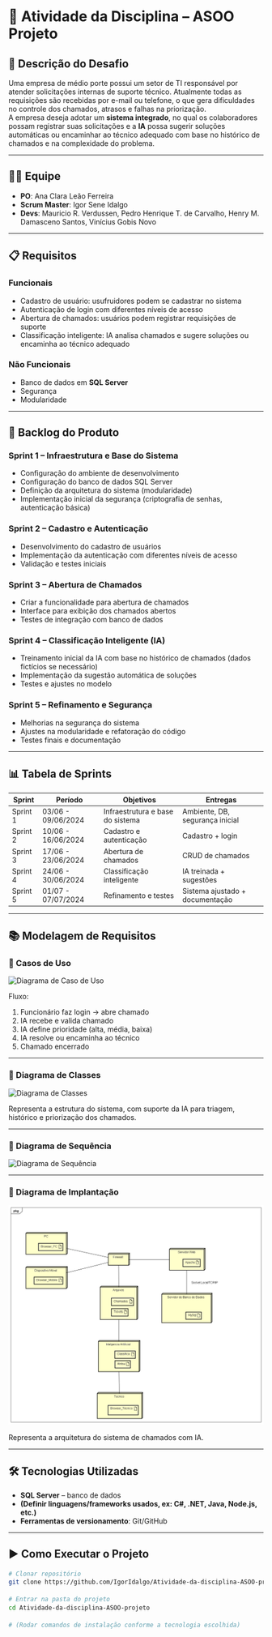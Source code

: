 # 📌 Atividade da Disciplina – ASOO Projeto  

## 📝 Descrição do Desafio  
Uma empresa de médio porte possui um setor de TI responsável por atender solicitações internas de suporte técnico. Atualmente todas as requisições são recebidas por e-mail ou telefone, o que gera dificuldades no controle dos chamados, atrasos e falhas na priorização.  
A empresa deseja adotar um **sistema integrado**, no qual os colaboradores possam registrar suas solicitações e a **IA** possa sugerir soluções automáticas ou encaminhar ao técnico adequado com base no histórico de chamados e na complexidade do problema.  

---

## 👨‍💻 Equipe  
- **PO**: Ana Clara Leão Ferreira  
- **Scrum Master**: Igor Sene Idalgo  
- **Devs**: Mauricio R. Verdussen, Pedro Henrique T. de Carvalho, Henry M. Damasceno Santos, Vinícius Gobis Novo  

---

## 📋 Requisitos  

### Funcionais  
- Cadastro de usuário: usufruidores podem se cadastrar no sistema  
- Autenticação de login com diferentes níveis de acesso  
- Abertura de chamados: usuários podem registrar requisições de suporte  
- Classificação inteligente: IA analisa chamados e sugere soluções ou encaminha ao técnico adequado  

### Não Funcionais  
- Banco de dados em **SQL Server**  
- Segurança  
- Modularidade  

---

## 📆 Backlog do Produto  

### Sprint 1 – Infraestrutura e Base do Sistema  
- Configuração do ambiente de desenvolvimento  
- Configuração do banco de dados SQL Server  
- Definição da arquitetura do sistema (modularidade)  
- Implementação inicial da segurança (criptografia de senhas, autenticação básica)  

### Sprint 2 – Cadastro e Autenticação  
- Desenvolvimento do cadastro de usuários  
- Implementação da autenticação com diferentes níveis de acesso  
- Validação e testes iniciais  

### Sprint 3 – Abertura de Chamados  
- Criar a funcionalidade para abertura de chamados  
- Interface para exibição dos chamados abertos  
- Testes de integração com banco de dados  

### Sprint 4 – Classificação Inteligente (IA)  
- Treinamento inicial da IA com base no histórico de chamados (dados fictícios se necessário)  
- Implementação da sugestão automática de soluções  
- Testes e ajustes no modelo  

### Sprint 5 – Refinamento e Segurança  
- Melhorias na segurança do sistema  
- Ajustes na modularidade e refatoração do código  
- Testes finais e documentação  

---

## 📊 Tabela de Sprints  

| Sprint   | Período             | Objetivos                     | Entregas |
|----------|---------------------|-------------------------------|----------|
| Sprint 1 | 03/06 - 09/06/2024  | Infraestrutura e base do sistema | Ambiente, DB, segurança inicial |
| Sprint 2 | 10/06 - 16/06/2024  | Cadastro e autenticação        | Cadastro + login |
| Sprint 3 | 17/06 - 23/06/2024  | Abertura de chamados           | CRUD de chamados |
| Sprint 4 | 24/06 - 30/06/2024  | Classificação inteligente      | IA treinada + sugestões |
| Sprint 5 | 01/07 - 07/07/2024  | Refinamento e testes           | Sistema ajustado + documentação |

---

## 📚 Modelagem de Requisitos  

### 🔹 Casos de Uso  
![Diagrama de Caso de Uso](https://github.com/user-attachments/assets/2fa7933b-9304-485c-93a4-ed86c0ff05a8)  

Fluxo:  
1. Funcionário faz login → abre chamado  
2. IA recebe e valida chamado  
3. IA define prioridade (alta, média, baixa)  
4. IA resolve ou encaminha ao técnico  
5. Chamado encerrado  

---

### 🔹 Diagrama de Classes  
![Diagrama de Classes](https://github.com/user-attachments/assets/7bb3bd64-5d5b-4eea-ab1b-bb5b1da051b5)  

Representa a estrutura do sistema, com suporte da IA para triagem, histórico e priorização dos chamados.  

---

### 🔹 Diagrama de Sequência  
![Diagrama de Sequência](https://github.com/user-attachments/assets/4be00269-b933-4ac1-b8b5-2aa26f15ceb1)  

---

### 🔹 Diagrama de Implantação  
![Diagrama de Implantação](https://github.com/IgorIdalgo/Atividade-da-disciplina-ASOO-projeto/blob/main/Diagrama%20de%20Implantacao%20.jpg)  

Representa a arquitetura do sistema de chamados com IA.  

---

## 🛠️ Tecnologias Utilizadas  
- **SQL Server** – banco de dados  
- **(Definir linguagens/frameworks usados, ex: C#, .NET, Java, Node.js, etc.)**  
- **Ferramentas de versionamento**: Git/GitHub  

---

## ▶️ Como Executar o Projeto  
```bash
# Clonar repositório
git clone https://github.com/IgorIdalgo/Atividade-da-disciplina-ASOO-projeto

# Entrar na pasta do projeto
cd Atividade-da-disciplina-ASOO-projeto

# (Rodar comandos de instalação conforme a tecnologia escolhida)
